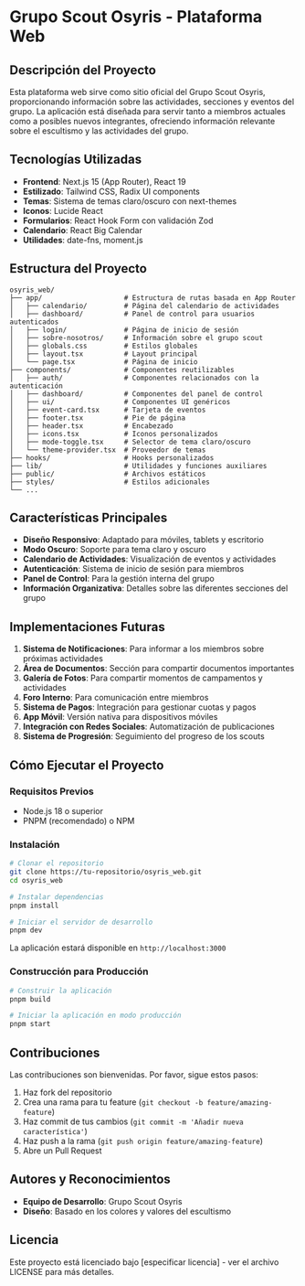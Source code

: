 # Grupo Scout Osyris - Plataforma Web

## Descripción del Proyecto

Esta plataforma web sirve como sitio oficial del Grupo Scout Osyris, proporcionando información sobre las actividades, secciones y eventos del grupo. La aplicación está diseñada para servir tanto a miembros actuales como a posibles nuevos integrantes, ofreciendo información relevante sobre el escultismo y las actividades del grupo.

## Tecnologías Utilizadas

- **Frontend**: Next.js 15 (App Router), React 19
- **Estilizado**: Tailwind CSS, Radix UI components
- **Temas**: Sistema de temas claro/oscuro con next-themes
- **Iconos**: Lucide React
- **Formularios**: React Hook Form con validación Zod
- **Calendario**: React Big Calendar
- **Utilidades**: date-fns, moment.js

## Estructura del Proyecto

```
osyris_web/
├── app/                    # Estructura de rutas basada en App Router
│   ├── calendario/         # Página del calendario de actividades
│   ├── dashboard/          # Panel de control para usuarios autenticados
│   ├── login/              # Página de inicio de sesión
│   ├── sobre-nosotros/     # Información sobre el grupo scout
│   ├── globals.css         # Estilos globales
│   ├── layout.tsx          # Layout principal
│   └── page.tsx            # Página de inicio
├── components/             # Componentes reutilizables
│   ├── auth/               # Componentes relacionados con la autenticación
│   ├── dashboard/          # Componentes del panel de control
│   ├── ui/                 # Componentes UI genéricos
│   ├── event-card.tsx      # Tarjeta de eventos
│   ├── footer.tsx          # Pie de página
│   ├── header.tsx          # Encabezado
│   ├── icons.tsx           # Iconos personalizados
│   ├── mode-toggle.tsx     # Selector de tema claro/oscuro
│   └── theme-provider.tsx  # Proveedor de temas
├── hooks/                  # Hooks personalizados
├── lib/                    # Utilidades y funciones auxiliares
├── public/                 # Archivos estáticos
├── styles/                 # Estilos adicionales
└── ...
```

## Características Principales

- **Diseño Responsivo**: Adaptado para móviles, tablets y escritorio
- **Modo Oscuro**: Soporte para tema claro y oscuro
- **Calendario de Actividades**: Visualización de eventos y actividades
- **Autenticación**: Sistema de inicio de sesión para miembros
- **Panel de Control**: Para la gestión interna del grupo
- **Información Organizativa**: Detalles sobre las diferentes secciones del grupo


## Implementaciones Futuras

1. **Sistema de Notificaciones**: Para informar a los miembros sobre próximas actividades
2. **Área de Documentos**: Sección para compartir documentos importantes
3. **Galería de Fotos**: Para compartir momentos de campamentos y actividades
4. **Foro Interno**: Para comunicación entre miembros
5. **Sistema de Pagos**: Integración para gestionar cuotas y pagos
6. **App Móvil**: Versión nativa para dispositivos móviles
7. **Integración con Redes Sociales**: Automatización de publicaciones
8. **Sistema de Progresión**: Seguimiento del progreso de los scouts

## Cómo Ejecutar el Proyecto

### Requisitos Previos
- Node.js 18 o superior
- PNPM (recomendado) o NPM

### Instalación

```bash
# Clonar el repositorio
git clone https://tu-repositorio/osyris_web.git
cd osyris_web

# Instalar dependencias
pnpm install

# Iniciar el servidor de desarrollo
pnpm dev
```

La aplicación estará disponible en `http://localhost:3000`

### Construcción para Producción

```bash
# Construir la aplicación
pnpm build

# Iniciar la aplicación en modo producción
pnpm start
```

## Contribuciones

Las contribuciones son bienvenidas. Por favor, sigue estos pasos:

1. Haz fork del repositorio
2. Crea una rama para tu feature (`git checkout -b feature/amazing-feature`)
3. Haz commit de tus cambios (`git commit -m 'Añadir nueva característica'`)
4. Haz push a la rama (`git push origin feature/amazing-feature`)
5. Abre un Pull Request

## Autores y Reconocimientos

- **Equipo de Desarrollo**: Grupo Scout Osyris
- **Diseño**: Basado en los colores y valores del escultismo

## Licencia

Este proyecto está licenciado bajo [especificar licencia] - ver el archivo LICENSE para más detalles. 